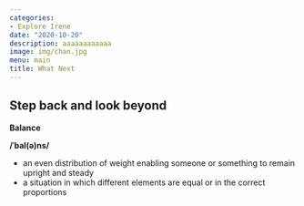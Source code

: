 ```yaml
---
categories:
- Explore Irene
date: "2020-10-20"
description: aaaaaaaaaaaa
image: img/chan.jpg
menu: main
title: What Next
---
```


## Step back and look beyond 

**Balance**

**/ˈbal(ə)ns/**

- an even distribution of weight enabling someone or something to remain upright and steady
- a situation in which different elements are equal or in the correct proportions


